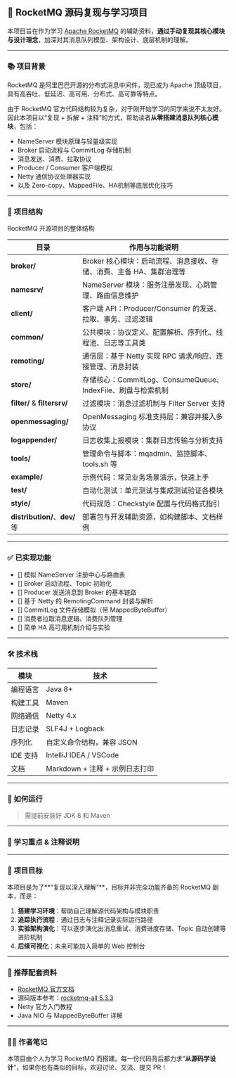 ## 🚀 RocketMQ 源码复现与学习项目

本项目旨在作为学习 [Apache RocketMQ](https://rocketmq.apache.org/) 的辅助资料，**通过手动复现其核心模块与设计理念**，加深对其消息队列模型、架构设计、底层机制的理解。

---

### 📚 项目背景

RocketMQ 是阿里巴巴开源的分布式消息中间件，现已成为 Apache 顶级项目，具有高吞吐、低延迟、高可用、分布式、高可靠等特点。

由于 RocketMQ 官方代码结构较为复杂，对于刚开始学习的同学来说不太友好。因此本项目以“复现 + 拆解 + 注释”的方式，帮助读者**从零搭建消息队列核心模块**，包括：

* NameServer 模块原理与轻量级实现
* Broker 启动流程与 CommitLog 存储机制
* 消息发送、消费、拉取协议
* Producer / Consumer 客户端模拟
* Netty 通信协议处理器实现
* 以及 Zero-copy、MappedFile、HA机制等底层优化技巧

---

### 🧩 项目结构
RocketMQ 开源项目的整体结构

| **目录**                       | **作用与功能说明**                                   |
| ---------------------------- | --------------------------------------------- |
| **broker/**                  | Broker 核心模块：启动流程、消息接收、存储、消费、主备 HA、集群治理等       |
| **namesrv/**                 | NameServer 模块：服务注册发现、心跳管理、路由信息维护              |
| **client/**                  | 客户端 API：Producer/Consumer 的发送、拉取、事务、过滤逻辑      |
| **common/**                  | 公共模块：协议定义、配置解析、序列化、线程池、日志等工具类                 |
| **remoting/**                | 通信层：基于 Netty 实现 RPC 请求/响应、连接管理、消息封装           |
| **store/**                   | 存储核心：CommitLog、ConsumeQueue、IndexFile、刷盘与检索机制 |
| **filter/** & **filtersrv/** | 过滤模块：消息过滤机制与 Filter Server 支持                 |
| **openmessaging/**           | OpenMessaging 标准支持层：兼容并接入多协议                  |
| **logappender/**             | 日志收集上报模块：集群日志传输与分析支持                          |
| **tools/**                   | 管理命令与脚本：mqadmin、监控脚本、tools.sh 等               |
| **example/**                 | 示例代码：常见业务场景演示，快速上手                            |
| **test/**                    | 自动化测试：单元测试与集成测试验证各模块                          |
| **style/**                   | 代码规范：Checkstyle 配置与代码格式指引                     |
| **distribution/**、**dev/** 等 | 部署包与开发辅助资源，如构建脚本、文档样例                         |


---

### ✅ 已实现功能

* [] 模拟 NameServer 注册中心与路由表
* [] Broker 启动流程、Topic 初始化
* [] Producer 发送消息到 Broker 的基本链路
* [] 基于 Netty 的 RemotingCommand 封装与解析
* [] CommitLog 文件存储模拟（带 MappedByteBuffer）
* [] 消费者拉取消息逻辑、消费队列管理
* [] 简单 HA 高可用机制介绍与实验

---

### 🛠️ 技术栈

| 模块     | 技术                     |
| ------ | ---------------------- |
| 编程语言   | Java 8+               |
| 构建工具   | Maven                  |
| 网络通信   | Netty 4.x              |
| 日志记录   | SLF4J + Logback        |
| 序列化    | 自定义命令结构，兼容 JSON        |
| IDE 支持 | IntelliJ IDEA / VSCode |
| 文档     | Markdown + 注释 + 示例日志打印 |

---

### 🧪 如何运行

> 需提前安装好 JDK 8 和 Maven

---

### 📌 学习重点 & 注释说明

---

### 🎯 项目目标

本项目是为了\*\*“复现以深入理解”\*\*，目标并非完全功能齐备的 RocketMQ 副本，而是：

1. **搭建学习环境**：帮助自己理解源代码架构与模块职责
2. **追踪执行流程**：通过日志与注释记录实际运行路径
3. **实验架构演化**：可以逐步演化出消息重试、消费进度存储、Topic 自动创建等进阶机制
4. **后续可视化**：未来可能加入简单的 Web 控制台

---

### 📖 推荐配套资料

* [RocketMQ 官方文档](https://rocketmq.apache.org/docs/)
* 源码版本参考：[rocketmq-all 5.3.3](https://github.com/apache/rocketmq/tree/5.3.3)
* Netty 官方入门教程
* Java NIO 与 MappedByteBuffer 详解

---

### 🙋‍♂️ 作者笔记

本项目由个人为学习 RocketMQ 而搭建。每一份代码背后都力求“**从源码学设计**”，如果你也有类似的目标，欢迎讨论、交流、提交 PR！